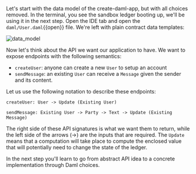 Let's start with the data model of the create-daml-app, but with all choices removed. In the
terminal, you see the sandbox ledger booting up, we'll be using it in the next step. Open the IDE
tab and open the `daml/User.daml`{{open}} file. We're left with plain contract data templates:

![data_model](assets/data_model.png)

Now let's think about the API we want our application to have. We want to expose endpoints with the
following semantics:

- `createUser`: anyone can create a new `User` to setup an account
- `sendMessage`: an existing `User` can receive a `Message` given the sender and its content.

Let us use the following notation to describe these endpoints:

```
createUser: User -> Update (Existing User)

sendMessage: Existing User -> Party -> Text -> Update (Existing Message)
```

The right side of these API signatures is what we want them to return, while the left side of the
arrows (->) are the inputs that are required. The `Update` means that a computation will take place
to compute the enclosed value that will potentially need to change the state of the ledger.

In the next step you'll learn to go from abstract API idea to a concrete implementation through Daml
choices.
